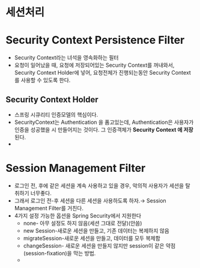 # 세션처리

# Security Context Persistence Filter

- Security Context라는 녀석을 영속화하는 필터
- 요청이 일어났을 때, 요청에 저장되어있는 Security Context를 꺼내와서, Security Context Holder에 넣어, 요청전체가 진행되는동안 Security Context를 사용할 수 있도록 한다.

## Security Context Holder

- 스프링 시큐리티 인증모델의 핵심이다.
- SecurityContext는 Authentication 을 품고있는데, Authentication은 사용자가 인증을 성공했을 시 만들어지는 것이다. 그 인증객체가 **Security Context 에 저장**된다.
- 

# Session Management Filter

- 로그인 전, 후에 같은 세션을 계속 사용하고 있을 경우, 악의적 사용자가 세션을 탈취하기 너무좋다.
- 그래서 로그인 전-후 세션을 다른 세션을 사용하도록 하자.→ Session Management Filter를 거친다.
- 4가지 설정 가능한 옵션을 Spring Security에서 지원한다
    - none- 아무 설정도 하지 않음(세션 그대로 전달)(안씀)
    - new Session-새로운 세션을 만들고, 기존 데이터는 복제하지 않음
    - migrateSession-새로운 세션을 만들고, 데이터를 모두 복제함
    - changeSession- 새로운 세션을 만들지 않지만 session이 같은 약점(session-fixation)을 막는 방법.
    -
